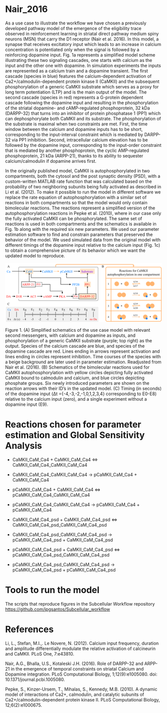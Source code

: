 Nair_2016
=========

As a use case to illustrate the workflow we have chosen a previously developed pathway model of the emergence of the eligibility trace observed in reinforcement learning in striatal direct pathway medium spiny neurons (MSN) that carry the D1 receptor (Nair et al. 2016). In this model, a synapse that receives excitatory input which leads to an increase in calcium concentration is potentiated only when the signal is followed by a reinforcing dopamine input. Fig. 1a represents a simplified model scheme illustrating these two signaling cascades, one starts with calcium as the input and the other one with dopamine. In simulation experiments the inputs are represented as a calcium train and a dopamine transient. The first cascade (species in blue) features the calcium-dependent activation of Ca2+/calmodulin-dependent protein kinase II (CaMKII) and the subsequent phosphorylation of a generic CaMKII substrate which serves as a proxy for long term potentiation (LTP) and is the main output of the model. The second cascade (species in red) represents a G-protein dependent cascade following the dopamine input and resulting in the phosphorylation of the striatal dopamine- and cAMP-regulated phosphoprotein, 32 kDa (DARPP-32) that turns into an inhibitor of protein phosphatase 1 (PP1) which  can dephosphorylate both CaMKII and its substrate. The phosphorylation of the substrate is maximal when two constraints are met. First, the time window between the calcium and dopamine inputs has to be short, corresponding to the input-interval constraint which is mediated by DARPP-32 via PP1 inhibition. Second, intracellular calcium elevation has to be followed by the dopamine input, corresponding to the input-order constraint that is mediated by another phosphoprotein, the cyclic AMP-regulated phosphoprotein, 21 kDa (ARPP-21), thanks to its ability to sequester calcium/calmodulin if dopamine arrives first.

In the originally published model, CaMKII is autophosphorylated in two compartments, both the cytosol and the post synaptic density (PSD), with a custom-written MATLAB rate function that was calculated based on the probability of two neighboring subunits being fully activated as described in Li et al. (2012). To make it possible to run the model in different software we replace the rate equation of autophosphorylation with a similar set of reactions in both compartments so that the model would only contain bimolecular reactions. The reactions represent a simplified version of the autophosphorylation reactions in Pepke et al. (2010), where in our case only the fully activated CaMKII can be phosphorylated. The same set of reactions is used in both compartments and the schematics is available in Fig. 1b along with the required six new parameters. We used our parameter estimation software to find and constrain parameters that preserved the behavior of the model. We used simulated data from the original model with different timings of the dopamine input relative to the calcium input (Fig. 1c) to obtain a comprehensive picture of its behavior which we want the updated model to reproduce.

![Figure 1](https://github.com/jpgsantos/Model_Nair_2016/blob/kadripajo-patch-1/files/Model%20schematics.png "Figure 1")

Figure 1. (A) Simplified schematics of the use case model with relevant second messengers, with calcium and dopamine as inputs, and  phosphorylation of a generic CaMKII substrate (purple; top right) as the output. Species of the calcium cascade are blue, and species of the dopamine cascade are red. Lines ending in arrows represent activation and lines ending in circles represent inhibition. Time courses  of the species with a beige background are later used in parameter estimation. Readjusted from Nair et al. (2016). (B) Schematics of the  bimolecular reactions used for CaMKII autophosphorylation with yellow circles depicting fully activated CaMKII bound to calmodulin  and calcium, and blue circles depicting phosphate groups. Six newly introduced parameters are shown on the reaction arrows with their ID’s in the updated model. (C) Timing (in seconds) of the dopamine input (Δt ={-4,-3,-2,-1,0,1,2,3,4} corresponding to E0-E8) relative to  the calcium input (zero), and a single experiment without a dopamine input (E9).

# Reactions chosen for parameter estimation and Global Sensitivity Analysis

* CaMKII_CaM_Ca4 + CaMKII_CaM_Ca4 <=> CaMKII_CaM_Ca4_CaMKII_CaM_Ca4
* CaMKII_CaM_Ca4_CaMKII_CaM_Ca4 -> pCaMKII_CaM_Ca4 + CaMKII_CaM_Ca4
* pCaMKII_CaM_Ca4 + CaMKII_CaM_Ca4 <=> pCaMKII_CaM_Ca4_CaMKII_CaM_Ca4
* pCaMKII_CaM_Ca4_CaMKII_CaM_Ca4 -> pCaMKII_CaM_Ca4 + pCaMKII_CaM_Ca4


* CaMKII_CaM_Ca4_psd + CaMKII_CaM_Ca4_psd <=> CaMKII_CaM_Ca4_psd_CaMKII_CaM_Ca4_psd
* CaMKII_CaM_Ca4_psd_CaMKII_CaM_Ca4_psd -> pCaMKII_CaM_Ca4_psd + CaMKII_CaM_Ca4_psd
* pCaMKII_CaM_Ca4_psd + CaMKII_CaM_Ca4_psd <=> pCaMKII_CaM_Ca4_psd_CaMKII_CaM_Ca4_psd
* pCaMKII_CaM_Ca4_psd_CaMKII_CaM_Ca4_psd -> pCaMKII_CaM_Ca4_psd + pCaMKII_CaM_Ca4_psd

# Tools to run the model

The scripts that reproduce figures in the Subcellular Workflow repository https://github.com/jpgsantos/Subcellular_workflow

# References

Li, L., Stefan, M.I.,. Le Novere, N. (2012). Calcium input frequency, duration and amplitude differentially modulate the relative activation of
calcineurin and CaMKII. PLoS One, 7:e43810.

Nair, A.G., Bhalla, U.S., Kotaleski J.H. (2016). Role of DARPP-32 and ARPP-21 in the emergence of temporal constraints on striatal Calcium and Dopamine integration. PLoS Computational Biology, 1;12(9):e1005080. doi: 10.1371/journal.pcbi.1005080.

Pepke, S., Kinzer-Ursem, T., Mihalas, S., Kennedy, M.B. (2010). A dynamic model of interactions of Ca2+, calmodulin, and catalytic subunits
of Ca2+/calmodulin-dependent protein kinase II. PLoS Computational Biology, 12;6(2):e1000675.

